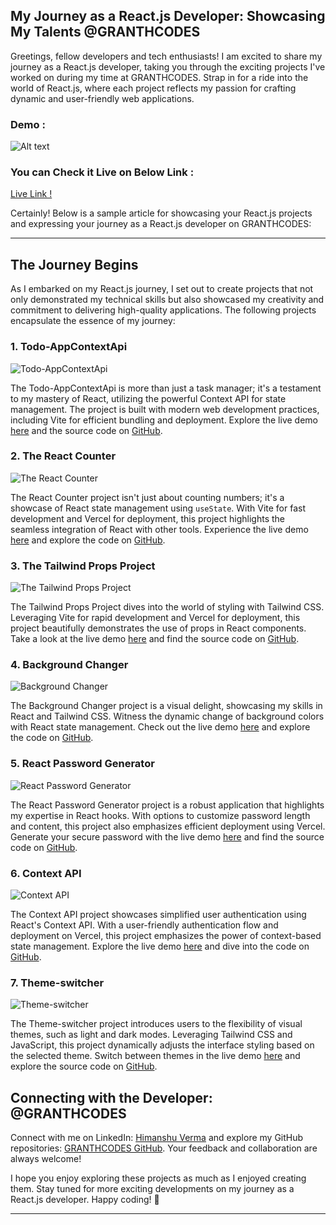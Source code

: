 ## My Journey as a React.js Developer: Showcasing My Talents @GRANTHCODES

Greetings, fellow developers and tech enthusiasts! I am excited to share my journey as a React.js developer, taking you through the exciting projects I've worked on during my time at GRANTHCODES. Strap in for a ride into the world of React.js, where each project reflects my passion for crafting dynamic and user-friendly web applications.
### Demo :

![Alt text](rpp.png)

### You can Check it Live on Below Link :

[Live Link !](https://reactcounter-sigma.vercel.app/)

Certainly! Below is a sample article for showcasing your React.js projects and expressing your journey as a React.js developer on GRANTHCODES:

---



## The Journey Begins

As I embarked on my React.js journey, I set out to create projects that not only demonstrated my technical skills but also showcased my creativity and commitment to delivering high-quality applications. The following projects encapsulate the essence of my journey:

### 1. **Todo-AppContextApi**

![Todo-AppContextApi](11.png)

The Todo-AppContextApi is more than just a task manager; it's a testament to my mastery of React, utilizing the powerful Context API for state management. The project is built with modern web development practices, including Vite for efficient bundling and deployment. Explore the live demo [here](https://granthverma.github.io/TodoAppContextApi/) and the source code on [GitHub](https://github.com/granthverma/TodoAppContextApi/tree/main).

### 2. **The React Counter**

![The React Counter](1.png)

The React Counter project isn't just about counting numbers; it's a showcase of React state management using `useState`. With Vite for fast development and Vercel for deployment, this project highlights the seamless integration of React with other tools. Experience the live demo [here](https://reactcounter-sigma.vercel.app/) and explore the code on [GitHub](https://github.com/granthverma/reactcounter).

### 3. **The Tailwind Props Project**

![The Tailwind Props Project](2.png)

The Tailwind Props Project dives into the world of styling with Tailwind CSS. Leveraging Vite for rapid development and Vercel for deployment, this project beautifully demonstrates the use of props in React components. Take a look at the live demo [here](https://tailwindprops.vercel.app/) and find the source code on [GitHub](https://github.com/granthverma/tailwindprops).

### 4. **Background Changer**

![Background Changer](31.png)

The Background Changer project is a visual delight, showcasing my skills in React and Tailwind CSS. Witness the dynamic change of background colors with React state management. Check out the live demo [here](https://bg-changer-theta.vercel.app/) and explore the code on [GitHub](https://github.com/granthverma/bgChanger).

### 5. **React Password Generator**

![React Password Generator](4.png)

The React Password Generator project is a robust application that highlights my expertise in React hooks. With options to customize password length and content, this project also emphasizes efficient deployment using Vercel. Generate your secure password with the live demo [here](https://react-passwordgenerator.vercel.app/) and find the source code on [GitHub](https://github.com/granthverma/reactPasswordgenerator).

### 6. **Context API**

![Context API](5.png)

The Context API project showcases simplified user authentication using React's Context API. With a user-friendly authentication flow and deployment on Vercel, this project emphasizes the power of context-based state management. Explore the live demo [here](https://context-api-zeta.vercel.app/) and dive into the code on [GitHub](https://github.com/granthverma/Context-Api).

### 7. **Theme-switcher**

![Theme-switcher](6.png)

The Theme-switcher project introduces users to the flexibility of visual themes, such as light and dark modes. Leveraging Tailwind CSS and JavaScript, this project dynamically adjusts the interface styling based on the selected theme. Switch between themes in the live demo [here](https://theme-switcher-pi.vercel.app/) and explore the source code on [GitHub](https://github.com/granthverma/Theme-Switcher).

## Connecting with the Developer: @GRANTHCODES

Connect with me on LinkedIn: [Himanshu Verma](https://www.linkedin.com/in/granthcodes/) and explore my GitHub repositories: [GRANTHCODES GitHub](https://github.com/granthverma). Your feedback and collaboration are always welcome!

I hope you enjoy exploring these projects as much as I enjoyed creating them. Stay tuned for more exciting developments on my journey as a React.js developer. Happy coding! 🚀

---


